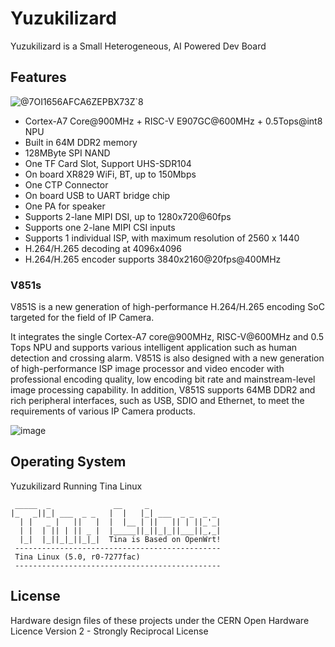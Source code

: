 # Yuzukilizard
Yuzukilizard is a Small Heterogeneous, AI Powered Dev Board

## Features
![@7OI1656AFCA6ZEPBX73Z`8](https://user-images.githubusercontent.com/12003087/204966483-ad38dac5-753b-414b-ac92-19cfefb8ae4e.jpg)

- Cortex-A7 Core@900MHz + RISC-V E907GC@600MHz + 0.5Tops@int8 NPU
- Built in 64M DDR2 memory
- 128MByte SPI NAND
- One TF Card Slot, Support UHS-SDR104
- On board XR829 WiFi, BT, up to 150Mbps
- One CTP Connector
- On board USB to UART bridge chip
- One PA for speaker
- Supports 2-lane MIPI DSI, up to 1280x720@60fps
- Supports one 2-lane MIPI CSI inputs
- Supports 1 individual ISP, with maximum resolution of 2560 x 1440
- H.264/H.265 decoding at 4096x4096
- H.264/H.265 encoder supports 3840x2160@20fps@400MHz

### V851s
V851S is a new generation of high-performance H.264/H.265 encoding SoC targeted for the field of IP Camera.

It integrates the single Cortex-A7 core@900MHz, RISC-V@600MHz and 0.5 Tops NPU and supports various intelligent application such as human detection and crossing alarm. V851S is also designed with a new generation of high-performance ISP image processor and video encoder with professional encoding quality, low encoding bit rate and mainstream-level image processing capability. In addition, V851S supports 64MB DDR2 and rich peripheral interfaces, such as USB, SDIO and Ethernet, to meet the requirements of various IP Camera products.

![image](https://user-images.githubusercontent.com/12003087/204967059-b9f3298d-efd7-484e-8942-1f9c516d7ddf.png)

## Operating System
Yuzukilizard Running Tina Linux
```
 _____  _              __     _
|_   _||_| ___  _ _   |  |   |_| ___  _ _  _ _
  | |   _ |   ||   |  |  |__ | ||   || | ||_'_|
  | |  | || | || _ |  |_____||_||_|_||___||_,_|
  |_|  |_||_|_||_|_|  Tina is Based on OpenWrt!
 ----------------------------------------------
 Tina Linux (5.0, r0-7277fac)
 ----------------------------------------------
```

## License
Hardware design files of these projects under the CERN Open Hardware Licence Version 2 - Strongly Reciprocal License
